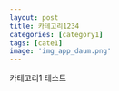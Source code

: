 ```yaml
---
layout: post
title: 카테고리1234
categories: [category1]
tags: [cate1]
image: 'img_app_daum.png'
---
```


카테고리1 테스트